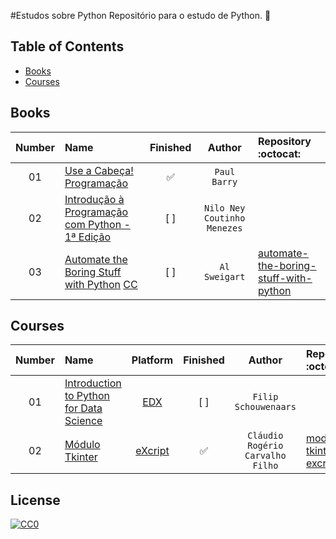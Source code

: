 #Estudos sobre Python
Repositório para o estudo de Python. :snake:

## Table of Contents

<!-- toc -->
  * [Books](#books)
  * [Courses](#courses)

<!-- toc stop -->

## Books
| Number | Name | Finished | Author | Repository :octocat: |
| :---: | :--- | :---: | :---: | :--- |
| 01 | [Use a Cabeça! Programação](http://www.altabooks.com.br/use-a-cabeca-programacao.html)| :white_check_mark: | `Paul Barry` |
| 02 | [Introdução à Programação com Python - 1ª Edição](http://www.novatec.com.br/livros/intropython/)| [ ] | `Nilo Ney Coutinho Menezes` |
| 03 | [Automate the Boring Stuff with Python](https://automatetheboringstuff.com/) [CC](https://creativecommons.org/)| [  ] | `Al Sweigart` |[automate-the-boring-stuff-with-python](https://github.com/pliniopereira/automate-the-boring-stuff-with-python)
## Courses
| Number | Name | Platform | Finished | Author | Repository :octocat: |
| :---: | :--- | :---: | :---: | :---: | :--- |
| 01 | [Introduction to Python for Data Science](https://www.edx.org/course/introduction-python-data-science-microsoft-dat208x-2)|[EDX](https://www.edx.org)| [  ] |`Filip Schouwenaars`| []() 
| 02 | [Módulo Tkinter](https://www.youtube.com/playlist?list=PLesCEcYj003ShHnUT83gQEH6KtG8uysUE)|[eXcript](http://excript.com/)| :white_check_mark: |`Cláudio Rogério Carvalho Filho`| [modulo-tkinter-excript](https://github.com/pliniopereira/modulo-tkinter-excript) 


## License

[![CC0](http://mirrors.creativecommons.org/presskit/buttons/88x31/svg/cc-zero.svg)](https://creativecommons.org/publicdomain/zero/1.0/)
